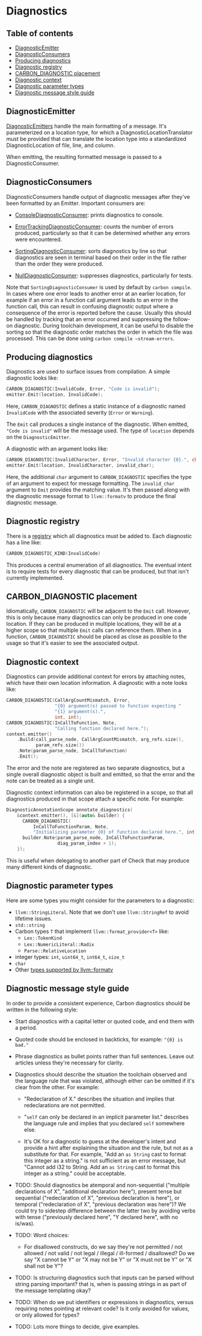 # Diagnostics

<!--
Part of the Carbon Language project, under the Apache License v2.0 with LLVM
Exceptions. See /LICENSE for license information.
SPDX-License-Identifier: Apache-2.0 WITH LLVM-exception
-->

<!-- toc -->

## Table of contents

-   [DiagnosticEmitter](#diagnosticemitter)
-   [DiagnosticConsumers](#diagnosticconsumers)
-   [Producing diagnostics](#producing-diagnostics)
-   [Diagnostic registry](#diagnostic-registry)
-   [CARBON_DIAGNOSTIC placement](#carbon_diagnostic-placement)
-   [Diagnostic context](#diagnostic-context)
-   [Diagnostic parameter types](#diagnostic-parameter-types)
-   [Diagnostic message style guide](#diagnostic-message-style-guide)

<!-- tocstop -->

## DiagnosticEmitter

[DiagnosticEmitters](/toolchain/diagnostics/diagnostic_emitter.h) handle the
main formatting of a message. It's parameterized on a location type, for which a
DiagnosticLocationTranslator must be provided that can translate the location
type into a standardized DiagnosticLocation of file, line, and column.

When emitting, the resulting formatted message is passed to a
DiagnosticConsumer.

## DiagnosticConsumers

DiagnosticConsumers handle output of diagnostic messages after they've been
formatted by an Emitter. Important consumers are:

-   [ConsoleDiagnosticConsumer](/toolchain/diagnostics/diagnostic_emitter.h):
    prints diagnostics to console.

-   [ErrorTrackingDiagnosticConsumer](/toolchain/diagnostics/diagnostic_emitter.h):
    counts the number of errors produced, particularly so that it can be
    determined whether any errors were encountered.

-   [SortingDiagnosticConsumer](/toolchain/diagnostics/sorting_diagnostic_consumer.h):
    sorts diagnostics by line so that diagnostics are seen in terminal based on
    their order in the file rather than the order they were produced.

-   [NullDiagnosticConsumer](/toolchain/diagnostics/null_diagnostics.h):
    suppresses diagnostics, particularly for tests.

Note that `SortingDiagnosticConsumer` is used by default by `carbon compile`. In
cases where one error leads to another error at an earlier location, for example
if an error in a function call argument leads to an error in the function call,
this can result in confusing diagnostic output where a consequence of the error
is reported before the cause. Usually this should be handled by tracking that an
error occurred and suppressing the follow-on diagnostic. During toolchain
development, it can be useful to disable the sorting so that the diagnostic
order matches the order in which the file was processed. This can be done using
`carbon compile –stream-errors`.

## Producing diagnostics

Diagnostics are used to surface issues from compilation. A simple diagnostic
looks like:

```cpp
CARBON_DIAGNOSTIC(InvalidCode, Error, "Code is invalid");
emitter.Emit(location, InvalidCode);
```

Here, `CARBON_DIAGNOSTIC` defines a static instance of a diagnostic named
`InvalidCode` with the associated severity (`Error` or `Warning`).

The `Emit` call produces a single instance of the diagnostic. When emitted,
`"Code is invalid"` will be the message used. The type of `location` depends on
the `DiagnosticEmitter`.

A diagnostic with an argument looks like:

```cpp
CARBON_DIAGNOSTIC(InvalidCharacter, Error, "Invalid character {0}.", char);
emitter.Emit(location, InvalidCharacter, invalid_char);
```

Here, the additional `char` argument to `CARBON_DIAGNOSTIC` specifies the type
of an argument to expect for message formatting. The `invalid_char` argument to
`Emit` provides the matching value. It's then passed along with the diagnostic
message format to `llvm::formatv` to produce the final diagnostic message.

## Diagnostic registry

There is a [registry](/toolchain/diagnostics/diagnostic_kind.def) which all
diagnostics must be added to. Each diagnostic has a line like:

```cpp
CARBON_DIAGNOSTIC_KIND(InvalidCode)
```

This produces a central enumeration of all diagnostics. The eventual intent is
to require tests for every diagnostic that can be produced, but that isn't
currently implemented.

## CARBON_DIAGNOSTIC placement

Idiomatically, `CARBON_DIAGNOSTIC` will be adjacent to the `Emit` call. However,
this is only because many diagnostics can only be produced in one code location.
If they can be produced in multiple locations, they will be at a higher scope so
that multiple `Emit` calls can reference them. When in a function,
`CARBON_DIAGNOSTIC` should be placed as close as possible to the usage so that
it's easier to see the associated output.

## Diagnostic context

Diagnostics can provide additional context for errors by attaching notes, which
have their own location information. A diagnostic with a note looks like:

```cpp
CARBON_DIAGNOSTIC(CallArgCountMismatch, Error,
                  "{0} argument(s) passed to function expecting "
                  "{1} argument(s).",
                  int, int);
CARBON_DIAGNOSTIC(InCallToFunction, Note,
                  "Calling function declared here.");
context.emitter()
    .Build(call_parse_node, CallArgCountMismatch, arg_refs.size(),
           param_refs.size())
    .Note(param_parse_node, InCallToFunction)
    .Emit();
```

The error and the note are registered as two separate diagnostics, but a single
overall diagnostic object is built and emitted, so that the error and the note
can be treated as a single unit.

Diagnostic context information can also be registered in a scope, so that all
diagnostics produced in that scope attach a specific note. For example:

```cpp
DiagnosticAnnotationScope annotate_diagnostics(
    &context.emitter(), [&](auto& builder) {
      CARBON_DIAGNOSTIC(
          InCallToFunctionParam, Note,
          "Initializing parameter {0} of function declared here.", int);
      builder.Note(param_parse_node, InCallToFunctionParam,
                   diag_param_index + 1);
    });
```

This is useful when delegating to another part of Check that may produce many
different kinds of diagnostic.

## Diagnostic parameter types

Here are some types you might consider for the parameters to a diagnostic:

-   `llvm::StringLiteral`. Note that we don't use `llvm::StringRef` to avoid
    lifetime issues.
-   `std::string`
-   Carbon types `T` that implement `llvm::format_provider<T>` like:
    -   `Lex::TokenKind`
    -   `Lex::NumericLiteral::Radix`
    -   `Parse::RelativeLocation`
-   integer types: `int`, `uint64_t`, `int64_t`, `size_t`
-   `char`
-   Other
    [types supported by llvm::formatv](https://llvm.org/doxygen/FormatVariadic_8h_source.html)

## Diagnostic message style guide

In order to provide a consistent experience, Carbon diagnostics should be
written in the following style:

-   Start diagnostics with a capital letter or quoted code, and end them with a
    period.

-   Quoted code should be enclosed in backticks, for example: `"{0} is bad."`

-   Phrase diagnostics as bullet points rather than full sentences. Leave out
    articles unless they're necessary for clarity.

-   Diagnostics should describe the situation the toolchain observed and the
    language rule that was violated, although either can be omitted if it's
    clear from the other. For example:

    -   "Redeclaration of X." describes the situation and implies that
        redeclarations are not permitted.

    -   "`self` can only be declared in an implicit parameter list." describes
        the language rule and implies that you declared `self` somewhere else.

    -   It's OK for a diagnostic to guess at the developer's intent and provide
        a hint after explaining the situation and the rule, but not as a
        substitute for that. For example, "Add an `as String` cast to format
        this integer as a string." is not sufficient as an error message, but
        "Cannot add i32 to String. Add an `as String` cast to format this
        integer as a string." could be acceptable.

-   TODO: Should diagnostics be atemporal and non-sequential ("multiple
    declarations of X", "additional declaration here"), present tense but
    sequential ("redeclaration of X", "previous declaration is here"), or
    temporal ("redeclaration of X", "previous declaration was here")? We could
    try to sidestep difference between the latter two by avoiding verbs with
    tense ("previously declared here", "Y declared here", with no is/was).

-   TODO: Word choices:

    -   For disallowed constructs, do we say they're not permitted / not allowed
        / not valid / not legal / illegal / ill-formed / disallowed? Do we say
        "X cannot be Y" or "X may not be Y" or "X must not be Y" or "X shall not
        be Y"?

-   TODO: Is structuring diagnostics such that inputs can be parsed without
    string parsing important? that is, when is passing strings in as part of the
    message templating okay?

-   TODO: When do we put identifiers or expressions in diagnostics, versus
    requiring notes pointing at relevant code? Is it only avoided for values, or
    only allowed for types?

-   TODO: Lots more things to decide, give examples.

